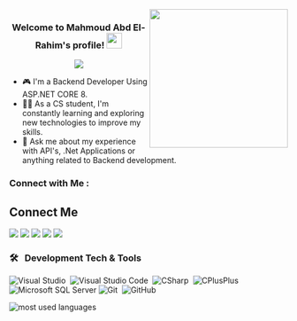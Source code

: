 
<img width="250" align="right" src="https://c.tenor.com/_DOBjnGspYAAAAAM/code-coding.gif">

<h3 align="center">
  Welcome to Mahmoud Abd El-Rahim's profile!
  <img src="https://media.giphy.com/media/hvRJCLFzcasrR4ia7z/giphy.gif" width="28">
</h3>

<!-- Typing SVG by DenverCoder1 - https://github.com/DenverCoder1/readme-typing-svg -->
<p align="center">
  <a href="https://github.com/DenverCoder1/readme-typing-svg"><img src="https://readme-typing-svg.herokuapp.com/?lines=Backend%20Developer;Always%20learning%20new%20things&font=Fira%20Code&center=true&width=440&height=45&color=f75c7e&vCenter=true&size=22"></a>
</p> 

- 🎮 I'm a Backend Developer Using ASP.NET CORE 8.
- 👨‍💻 As a CS student, I'm constantly learning and exploring new technologies to improve my skills.
- 💬 Ask me about my experience with API's, .Net Applications or anything related to Backend development.

### Connect with Me :

<h2>Connect Me</h2>
<a href="https://linkedin.com/in/mahmoud-rahim-20" target="_blank"><img src="https://img.shields.io/badge/-Mahmoud%20Abd%20El%20Rahim-0077B5?style=for-the-badge&logo=Linkedin&logoColor=white"/></a>
<a href="https://wa.me/+201062470388" target="_blank"><img src="https://img.shields.io/badge/-Mahmoud%20Abd%20El%20Rahim-0077B5?style=for-the-badge&logo=WhatsApp&logoColor=white"/></a>
<a href="https://t.me/GD_Mahmoud_Rahim" target="_blank"><img src="https://img.shields.io/badge/-Mahmoud%20Abd%20El%20Rahim-0077B5?style=for-the-badge&logo=Telegram&logoColor=white"/></a>
<a href="https://m.facebook.com/GaDevMahmoudRahim" target="_blank"><img src="https://img.shields.io/badge/-Mahmoud%20Abd%20El%20Rahim-0077B5?style=for-the-badge&logo=FaceBook&logoColor=white"/></a>
<a href="https://x.com/MahmmoudRahim" target="_blank"><img src="https://img.shields.io/badge/-Mahmoud%20Abd%20El%20Rahim-0077B5?style=for-the-badge&logo=X&logoColor=white"/></a>



### 🛠 &nbsp; Development Tech & Tools
![Visual Studio](https://img.shields.io/badge/-Visual%20Studio-05122A?style=flat&logo=visual-studio&logoColor=007ACC)&nbsp;
![Visual Studio Code](https://img.shields.io/badge/-Visual%20Studio%20Code-05122A?style=flat&logo=VisualStudioCode)&nbsp;
![CSharp](https://img.shields.io/badge/-CSharp-05122A?style=flat&logo=CSharp)&nbsp;
![CPlusPlus](https://img.shields.io/badge/-CPlusPlus-05122A?style=flat&logo=CPlusPlus)&nbsp;
![Microsoft SQL Server](https://img.shields.io/badge/-Microsoft%20SQL%20Server-05122A?style=flat&logo=Microsoft%20SQL%20Server)
![Git](https://img.shields.io/badge/-Git-05122A?style=flat&logo=git)&nbsp;
![GitHub](https://img.shields.io/badge/-GitHub-05122A?style=flat&logo=github)&nbsp;

<img align="left" src="https://github-readme-stats.vercel.app/api/top-langs?username=GaDevRahim&show_icons=true&locale=en&layout=compact&theme=radical" alt="most used languages" />
